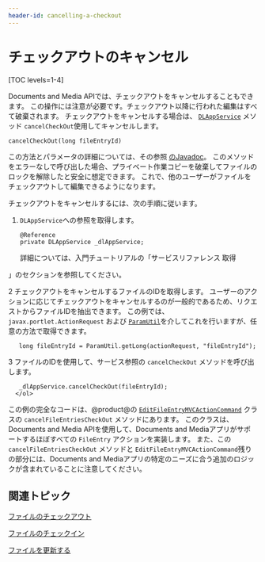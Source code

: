 ```yaml
---
header-id: cancelling-a-checkout
---
```


# チェックアウトのキャンセル

[TOC levels=1-4]

Documents and Media APIでは、チェックアウトをキャンセルすることもできます。 この操作には注意が必要です。チェックアウト以降に行われた編集はすべて破棄されます。 チェックアウトをキャンセルする場合は、 [`DLAppService`](@platform-ref@/7.1-latest/javadocs/portal-kernel/com/liferay/document/library/kernel/service/DLAppService.html) メソッド `cancelCheckOut`使用してキャンセルします。

    cancelCheckOut(long fileEntryId)

この方法とパラメータの詳細については、その参照 [のJavadoc](@platform-ref@/7.1-latest/javadocs/portal-kernel/com/liferay/document/library/kernel/service/DLAppService.html#cancelCheckOut-long-)。 このメソッドをエラーなしで呼び出した場合、プライベート作業コピーを破棄してファイルのロックを解除したと安全に想定できます。 これで、他のユーザーがファイルをチェックアウトして編集できるようになります。

チェックアウトをキャンセルするには、次の手順に従います。

1.  `DLAppService`への参照を取得します。
   
        @Reference
        private DLAppService _dlAppService;

    詳細については、入門チュートリアルの「サービスリファレンス</a> 取得

」のセクションを参照してください。</p></li> 
   
   2  チェックアウトをキャンセルするファイルのIDを取得します。 ユーザーのアクションに応じてチェックアウトをキャンセルするのが一般的であるため、リクエストからファイルIDを抽出できます。 この例では、 `javax.portlet.ActionRequest` および [`ParamUtil`](@platform-ref@/7.1-latest/javadocs/portal-kernel/com/liferay/portal/kernel/util/ParamUtil.html)を介してこれを行いますが、任意の方法で取得できます。
  
       long fileEntryId = ParamUtil.getLong(actionRequest, "fileEntryId");
      

3  ファイルのIDを使用して、サービス参照の `cancelCheckOut` メソッドを呼び出します。
  
       _dlAppService.cancelCheckOut(fileEntryId);
      </ol> 

この例の完全なコードは、@product@の [`EditFileEntryMVCActionCommand`](https://github.com/liferay/liferay-portal/blob/master/modules/apps/document-library/document-library-web/src/main/java/com/liferay/document/library/web/internal/portlet/action/EditFileEntryMVCActionCommand.java) クラスの `cancelFileEntriesCheckOut` メソッドにあります。 このクラスは、Documents and Media APIを使用して、Documents and Mediaアプリがサポートするほぼすべての `FileEntry` アクションを実装します。 また、この `cancelFileEntriesCheckOut` メソッドと `EditFileEntryMVCActionCommand`残りの部分には、Documents and Mediaアプリの特定のニーズに合う追加のロジックが含まれていることに注意してください。



## 関連トピック

[ファイルのチェックアウト](/docs/7-1/tutorials/-/knowledge_base/t/file-checkout)

[ファイルのチェックイン](/docs/7-1/tutorials/-/knowledge_base/t/file-checkin)

[ファイルを更新する](/docs/7-1/tutorials/-/knowledge_base/t/updating-files)
